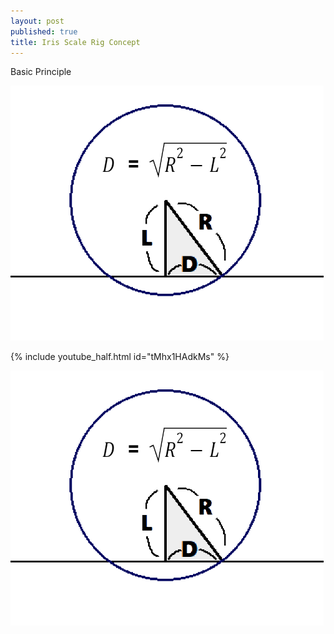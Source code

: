 ```yaml
---
layout: post
published: true
title: Iris Scale Rig Concept
---
```


Basic Principle 

<img src="/images/Iris_Scale_Basic_Principle.png"/>

<!-- 일반적인 비디오 링크와 달리 이미지 옆에 붙일 수 없는 듯 -->
{% include youtube_half.html id="tMhx1HAdkMs" %}

<img src="/images/Iris_Scale_Basic_Principle.png"/>

<script src="https://gist.github.com/ki68/a789a57f3d8e5c06d00dadf0e47a55ab.js"></script>


